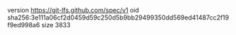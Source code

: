 version https://git-lfs.github.com/spec/v1
oid sha256:3e111a06cf2d0459d59c250d5b9bb29499350dd569ed41487cc2f19f9ed998a6
size 3833
